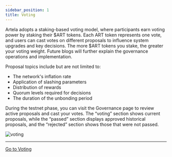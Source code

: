 ```yaml
---
sidebar_position: 1
title: Voting
---
```


Artela adopts a staking-based voting model, where participants earn voting power by staking their $ART tokens. Each ART token represents one vote, and users can cast votes on different proposals to influence system upgrades and key decisions. The more $ART tokens you stake, the greater your voting weight. Future blogs will further explain the governance operations and implementation.

Proposal topics include but are not limited to:

- The network's inflation rate
- Application of slashing parameters
- Distribution of rewards
- Quorum levels required for decisions
- The duration of the unbonding period

During the testnet phase, you can visit the Governance page to review active proposals and cast your votes. The “voting” section shows current proposals, while the “passed” section displays approved historical proposals, and the “rejected” section shows those that were not passed.

![voting](../../img/voting.avif)

---

<a class="custom-button" href="https://portal-beta.artela.network/Artela/gov" target="_blank">Go to Voting</a>